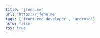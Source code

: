 ```yaml
---
title: 'jfenn.me'
url: 'https://jfenn.me'
tags: ['front-end developer', 'android']
nsfw: false
rss: true
---
```

